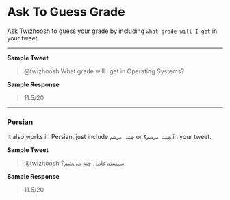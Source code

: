 # Ask To Guess Grade

Ask Twizhoosh to guess your grade by including `what grade will I get` in your tweet.

<!--more-->

---

**Sample Tweet**

> @twizhoosh What grade will I get in Operating Systems?

**Sample Response**

> 11.5/20

---

### Persian

It also works in Persian, just include `چند می‌شم` or ‍‍‍‍`چند می‌شم؟` in your tweet.

**Sample Tweet**

> @twizhoosh سیستم‌عامل چند می‌شم؟

**Sample Response**

> 11.5/20
    
